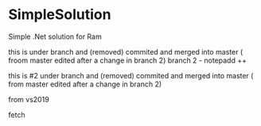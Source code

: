 # SimpleSolution
Simple .Net solution for Ram

 
 
this is under branch and (removed) commited and merged into master ( froom master edited after a change in branch 2) 
 branch 2 - notepadd ++ 
 
this is #2 under branch and (removed) commited and merged into master ( from master edited after a change in branch 2) 
 
from vs2019 

fetch
